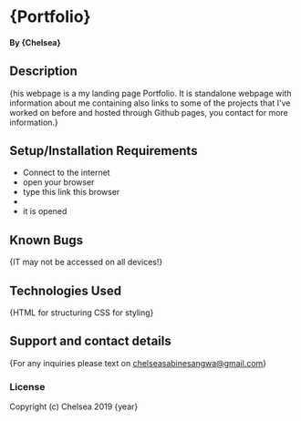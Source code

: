 
# {Portfolio}
#### By **{Chelsea}**
## Description
{his webpage is a my landing page Portfolio. It is standalone webpage with information about me containing also links to some of the projects that I've worked on before and hosted through Github pages, you contact for more information.}
## Setup/Installation Requirements
* Connect to the internet
* open your browser
* type this link this browser
* 
* it is opened

## Known Bugs
{IT may not be accessed on all devices!}
## Technologies Used
{HTML for structuring
CSS for styling}
## Support and contact details
{For any inquiries please text on chelseasabinesangwa@gmail.com}
### License
Copyright (c) Chelsea 2019 {year} 
